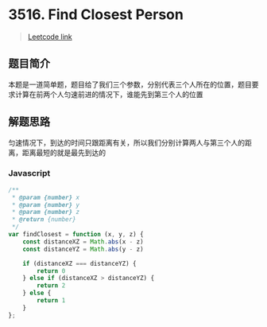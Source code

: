 # 3516. Find Closest Person

> [Leetcode link](https://leetcode.com/problems/find-closest-person)

## 题目简介

本题是一道简单题，题目给了我们三个参数，分别代表三个人所在的位置，题目要求计算在前两个人匀速前进的情况下，谁能先到第三个人的位置

## 解题思路

匀速情况下，到达的时间只跟距离有关，所以我们分别计算两人与第三个人的距离，距离最短的就是最先到达的

### Javascript

```javascript
/**
 * @param {number} x
 * @param {number} y
 * @param {number} z
 * @return {number}
 */
var findClosest = function (x, y, z) {
    const distanceXZ = Math.abs(x - z)
    const distanceYZ = Math.abs(y - z)

    if (distanceXZ === distanceYZ) {
        return 0
    } else if (distanceXZ > distanceYZ) {
        return 2
    } else {
        return 1
    }
};
```
